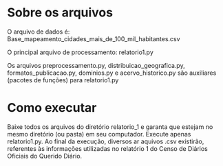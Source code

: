 # Sobre os arquivos 

O arquivo de dados é: Base_mapeamento_cidades_mais_de_100_mil_habitantes.csv

O principal arquivo de processamento: relatorio1.py

Os arquivos preprocessamento.py, distribuicao_geografica.py, formatos_publicacao.py, dominios.py e acervo_historico.py são auxiliares (pacotes de funções) para relatorio1.py

# Como executar

Baixe todos os arquivos do diretório relatorio_1 e garanta que estejam no mesmo diretório (ou pasta) em seu computador. Execute apenas relatorio1.py. Ao final da execução, diversos ar aquivos .csv existirão, referentes às informações utilizadas no relatório 1 do Censo de Diários Oficiais do Querido Diário.

